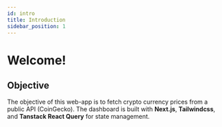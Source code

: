 ```yaml
---
id: intro
title: Introduction
sidebar_position: 1
---
```


# Welcome!

## Objective
The objective of this web-app is to fetch crypto currency prices from a public API (CoinGecko). The dashboard is built with **Next.js**, **Tailwindcss**, and **Tanstack React Query** for state management.

